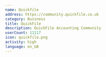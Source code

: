 ```yaml
---
name: Quickfile
address: https://community.quickfile.co.uk
category: Business
title: QuickFile
description: QuickFile Accounting Community
userCount: 11117
icon: quickfile.png
activity: high
language: en_GB
---
```

